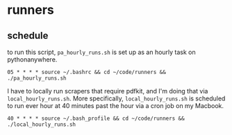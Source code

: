 # runners

## schedule

to run this script, `pa_hourly_runs.sh` is set up as an hourly task on pythonanywhere.

```
05 * * * * source ~/.bashrc && cd ~/code/runners && ./pa_hourly_runs.sh
```


I have to locally run scrapers that require pdfkit, and I'm doing that via `local_hourly_runs.sh`. More specifically, `local_hourly_runs.sh` is scheduled to run ever hour at 40 minutes past the hour via a cron job on my Macbook.

```
40 * * * * source ~/.bash_profile && cd ~/code/runners && ./local_hourly_runs.sh
```
